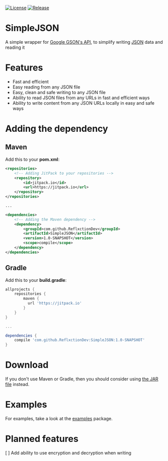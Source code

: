 [![License](https://img.shields.io/badge/License-Apache%202.0-blue.svg)](https://opensource.org/licenses/Apache-2.0)
[![Release](https://jitpack.io/v/ReflxctionDev/SimpleJSON.svg)](https://jitpack.io/#ReflxctionDev/SimpleJSON)
# SimpleJSON
A simple wrapper for [Google GSON's API](https://github.com/google/gson), to simplify writing [JSON](http://json.org/) data and reading it

# Features
* Fast and efficient
* Easy reading from any JSON file
* Easy, clean and safe writing to any JSON file
* Ability to read JSON files from any URLs in fast and efficient ways
* Ability to write content from any JSON URLs locally in easy and safe ways


# Adding the dependency
## Maven

Add this to your **pom.xml**:
```xml
<repositories>
    <!-- Adding JitPack to your repositories -->
    <repository>
    	<id>jitpack.io</id>
        <url>https://jitpack.io</url>
    </repository>
</repositories>

...

<dependencies>
    <!-- Adding the Maven dependency -->
    <dependency>
        <groupId>com.github.ReflxctionDev</groupId>
        <artifactId>SimpleJSON</artifactId>
        <version>1.0-SNAPSHOT</version>
        <scope>compile</scope>
    </dependency>
</dependencies>
```

## Gradle

Add this to your **build.gradle**:

```gradle
allprojects {
    repositories {
	    maven {
	      url 'https://jitpack.io'
	    }
    }
}

...

dependencies {
    compile 'com.github.ReflxctionDev:SimpleJSON:1.0-SNAPSHOT'
}
```

# Download
If you don't use Maven or Gradle, then you should consider using [the JAR file](https://github.com/ReflxctionDev/SimpleJSON/releases/tag/1.0-SNAPSHOT) instead.

# Examples
For examples, take a look at the [examples](https://github.com/ReflxctionDev/SimpleJSON/tree/master/src/main/java/examples) package.

# Planned features
[ ] Add ability to use encryption and decryption when writing